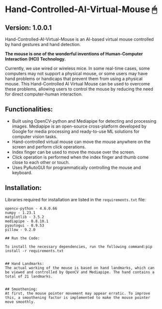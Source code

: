# Hand-Controlled-AI-Virtual-Mouse 🖱

## Version: 1.0.0.1

Hand-Controlled-AI-Virtual-Mouse is an AI-based virtual mouse controlled by hand gestures and hand detection.

**The mouse is one of the wonderful inventions of Human-Computer Interaction (HCI) Technology.** 

Currently, we use wired or wireless mice. In some real-time cases, some computers may not support a physical mouse, or some users may have hand problems or handicaps that prevent them from using a physical mouse. This Hand-Controlled AI Virtual Mouse can be used to overcome these problems, allowing users to control the mouse by reducing the need for direct computer-human interaction.

## Functionalities:

- Built using OpenCV-python and Mediapipe for detecting and processing images. Mediapipe is an open-source cross-platform developed by Google for media processing and ready-to-use ML solutions for computer vision tasks.
- Hand-controlled virtual mouse can move the mouse anywhere on the screen and perform click operations.
- Index finger can be used to move the mouse over the screen.
- Click operation is performed when the index finger and thumb come close to each other or touch.
- Uses PyAutoGUI for programmatically controlling the mouse and keyboard.

## Installation:

Libraries required for installation are listed in the `requirements.txt` file:

```text
opencv-python - 4.6.0.66
numpy - 1.23.1
matplotlib - 3.5.2
mediapipe - 0.8.10.1
pyautogui - 0.9.53
pillow - 9.2.0

## Run the Code:

To install the necessary dependencies, run the following command:pip install -r requirements.txt


## Hand Landmarks:
The actual working of the mouse is based on hand landmarks, which can be viewed and controlled by OpenCV and Mediapipe. The hand contains a total of 21 landmarks.


## Smoothening:
At first, the mouse pointer movement may appear erratic. To improve this, a smoothening factor is implemented to make the mouse pointer move smoothly.
